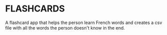 # FLASHCARDS
 A flashcard app that helps the person learn French words and creates a csv file with all the words the person doesn't know in the end.
